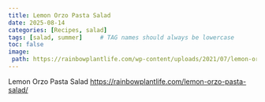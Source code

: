 ```yaml
---
title: Lemon Orzo Pasta Salad 
date: 2025-08-14
categories: [Recipes, salad]
tags: [salad, summer]     # TAG names should always be lowercase
toc: false
image:
 path: https://rainbowplantlife.com/wp-content/uploads/2021/07/lemon-orzo-pasta-salad-on-light-green-5x4-1-of-1.jpg
---
```

Lemon Orzo Pasta Salad
https://rainbowplantlife.com/lemon-orzo-pasta-salad/

